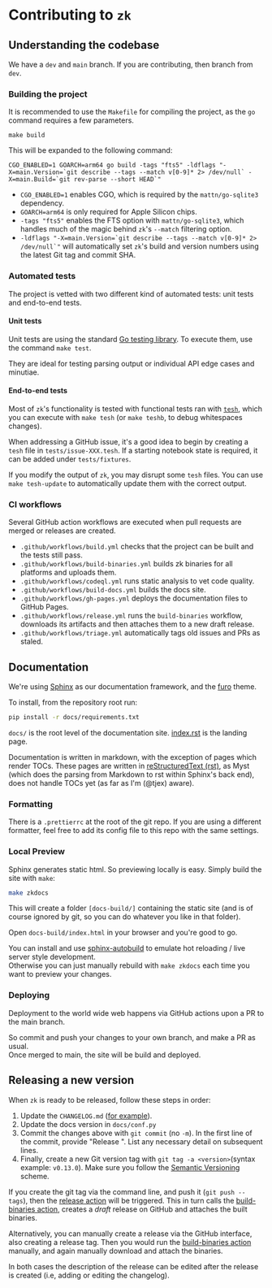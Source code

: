 # Contributing to `zk`

## Understanding the codebase

We have a `dev` and `main` branch. If you are contributing, then branch from
`dev`.

### Building the project

It is recommended to use the `Makefile` for compiling the project, as the `go`
command requires a few parameters.

```shell
make build
```

This will be expanded to the following command:

```shell
CGO_ENABLED=1 GOARCH=arm64 go build -tags "fts5" -ldflags "-X=main.Version=`git describe --tags --match v[0-9]* 2> /dev/null` -X=main.Build=`git rev-parse --short HEAD`"
```

- `CGO_ENABLED=1` enables CGO, which is required by the `mattn/go-sqlite3`
  dependency.
- `GOARCH=arm64` is only required for Apple Silicon chips.
- `-tags "fts5"` enables the FTS option with `mattn/go-sqlite3`, which handles
  much of the magic behind `zk`'s `--match` filtering option.
- ``-ldflags "-X=main.Version=`git describe --tags --match v[0-9]* 2> /dev/null`"``
  will automatically set `zk`'s build and version numbers using the latest Git
  tag and commit SHA.

### Automated tests

The project is vetted with two different kind of automated tests: unit tests and
end-to-end tests.

#### Unit tests

Unit tests are using the standard
[Go testing library](https://pkg.go.dev/testing). To execute them, use the
command `make test`.

They are ideal for testing parsing output or individual API edge cases and
minutiae.

#### End-to-end tests

Most of `zk`'s functionality is tested with functional tests ran with
[`tesh`](https://github.com/mickael-menu/tesh), which you can execute with
`make tesh` (or `make teshb`, to debug whitespaces changes).

When addressing a GitHub issue, it's a good idea to begin by creating a `tesh`
file in `tests/issue-XXX.tesh`. If a starting notebook state is required, it can
be added under `tests/fixtures`.

If you modify the output of `zk`, you may disrupt some `tesh` files. You can use
`make tesh-update` to automatically update them with the correct output.

### CI workflows

Several GitHub action workflows are executed when pull requests are merged or
releases are created.

- `.github/workflows/build.yml` checks that the project can be built and the
  tests still pass.
- `.github/workflows/build-binaries.yml` builds zk binaries for all platforms
  and uploads them.
- `.github/workflows/codeql.yml` runs static analysis to vet code quality.
- `.github/workflows/build-docs.yml` builds the docs site.
- `.github/workflows/gh-pages.yml` deploys the documentation files to GitHub
  Pages.
- `.github/workflows/release.yml` runs the `build-binaries` workflow, downloads
  its artifacts and then attaches them to a new draft release.
- `.github/workflows/triage.yml` automatically tags old issues and PRs as
  staled.

## Documentation

We're using [Sphinx](https://www.sphinx-doc.org/en/master/) as our documentation
framework, and the [furo](https://pradyunsg.me/furo/quickstart/) theme.

To install, from the repository root run:

```sh
pip install -r docs/requirements.txt
```

`docs/` is the root level of the documentation site.
[index.rst](./docs/index.rst) is the landing page.

Documentation is written in markdown, with the exception of pages which render
TOCs. These pages are written in
[reStructuredText (rst)](https://www.sphinx-doc.org/en/master/usage/restructuredtext/basics.html),
as Myst (which does the parsing from Markdown to rst within Sphinx's back end),
does not handle TOCs yet (as far as I'm (@tjex) aware).

### Formatting

There is a `.prettierrc` at the root of the git repo. If you are using a
different formatter, feel free to add its config file to this repo with the same
settings.

### Local Preview

Sphinx generates static html. So previewing locally is easy. Simply build the
site with `make`:

```sh
make zkdocs
```

This will create a folder `[docs-build/]` containing the static site (and is of
course ignored by git, so you can do whatever you like in that folder).

Open `docs-build/index.html` in your browser and you're good to go.

You can install and use
[sphinx-autobuild](https://pypi.org/project/sphinx-autobuild/) to emulate hot
reloading / live server style development.\
Otherwise you can just manually rebuild with `make zkdocs` each time you want to
preview your changes.

### Deploying

Deployment to the world wide web happens via GitHub actions upon a PR to the
main branch.

So commit and push your changes to your own branch, and make a PR as usual.\
Once merged to main, the site will be build and deployed.

## Releasing a new version

When `zk` is ready to be released, follow these steps in order:

1. Update the `CHANGELOG.md`
   ([for example](https://github.com/zk-org/zk/commit/ea4457ad671aa85a6b15747460c6f2c9ad61bf73)).
2. Update the docs version in `docs/conf.py`
3. Commit the changes above with `git commit` (no `-m`). In the first line of
   the commit, provide "Release <the-version>". List any necessary detail on
   subsequent lines.
4. Finally, create a new Git version tag with `git tag -a <version>`(syntax
   example: `v0.13.0`). Make sure you follow the
   [Semantic Versioning](https://semver.org) scheme.

If you create the git tag via the command line, and push it (`git push --tags`), then the
[release action](.github/workflows/release.yml) will be triggered. This in turn
calls the [build-binaries action](.github/workflows/build-binaries.yml), creates
a _draft_ release on GitHub and attaches the built binaries.

Alternatively, you can manually create a release via the GitHub interface, also
creating a release tag. Then you would run the
[build-binaries action](.github/workflows/build-binaries.yml) manually, and
again manually download and attach the binaries.

In both cases the description of the release can be edited after the release is
created (i.e, adding or editing the changelog).

